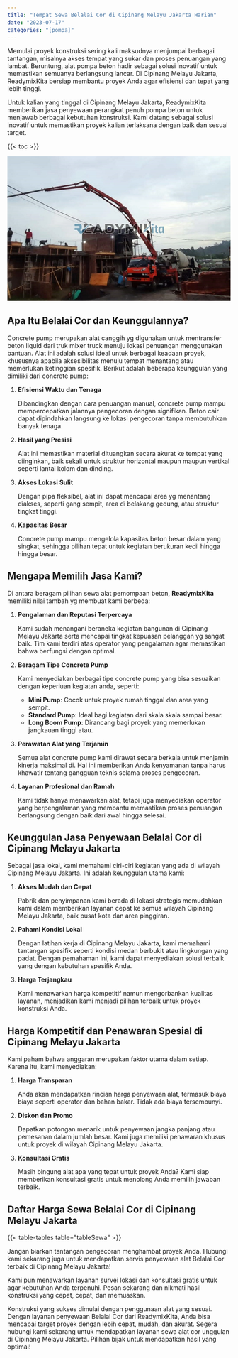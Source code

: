 ```yaml
---
title: "Tempat Sewa Belalai Cor di Cipinang Melayu Jakarta Harian"
date: "2023-07-17"
categories: "[pompa]"
---
```


Memulai proyek konstruksi sering kali maksudnya menjumpai berbagai tantangan, misalnya akses tempat yang sukar dan proses penuangan yang lambat. Beruntung, alat pompa beton hadir sebagai solusi inovatif untuk memastikan semuanya berlangsung lancar. Di Cipinang Melayu Jakarta, ReadymixKita bersiap membantu proyek Anda agar efisiensi dan tepat yang lebih tinggi.

Untuk kalian yang tinggal di Cipinang Melayu Jakarta, ReadymixKita memberikan jasa penyewaan perangkat penuh pompa beton untuk menjawab berbagai kebutuhan konstruksi. Kami datang sebagai solusi inovatif untuk memastikan proyek kalian terlaksana dengan baik dan sesuai target.

{{< toc >}}

![Tempat Sewa Belalai Cor di Cipinang Melayu Jakarta Harian](/images/pompa/sewa-pompa-01.jpg)

## Apa Itu Belalai Cor dan Keunggulannya?

Concrete pump merupakan alat canggih yg digunakan untuk mentransfer beton liquid dari truk mixer truck menuju lokasi penuangan menggunakan bantuan. Alat ini adalah solusi ideal untuk berbagai keadaan proyek, khususnya apabila aksesibilitas menuju tempat menantang atau memerlukan ketinggian spesifik. Berikut adalah beberapa keunggulan yang dimiliki dari concrete pump:

1. **Efisiensi Waktu dan Tenaga**

   Dibandingkan dengan cara penuangan manual, concrete pump mampu mempercepatkan jalannya pengecoran dengan signifikan. Beton cair dapat dipindahkan langsung ke lokasi pengecoran tanpa membutuhkan banyak tenaga.

2. **Hasil yang Presisi**

   Alat ini memastikan material dituangkan secara akurat ke tempat yang diinginkan, baik sekali untuk struktur horizontal maupun maupun vertikal seperti lantai kolom dan dinding.

3. **Akses Lokasi Sulit**

   Dengan pipa fleksibel, alat ini dapat mencapai area yg menantang diakses, seperti gang sempit, area di belakang gedung, atau struktur tingkat tinggi.

4. **Kapasitas Besar**

   Concrete pump mampu mengelola kapasitas beton besar dalam yang singkat, sehingga pilihan tepat untuk kegiatan berukuran kecil hingga hingga besar.

## Mengapa Memilih Jasa Kami?

Di antara beragam pilihan sewa alat pemompaan beton, **ReadymixKita** memiliki nilai tambah yg membuat kami berbeda:

1. **Pengalaman dan Reputasi Terpercaya**

   Kami sudah menangani beraneka kegiatan bangunan di Cipinang Melayu Jakarta serta mencapai tingkat kepuasan pelanggan yg sangat baik. Tim kami terdiri atas operator yang pengalaman agar memastikan bahwa berfungsi dengan optimal.

2. **Beragam Tipe Concrete Pump**

   Kami menyediakan berbagai tipe concrete pump yang bisa sesuaikan dengan keperluan kegiatan anda, seperti:
   - **Mini Pump**: Cocok untuk proyek rumah tinggal dan area yang sempit.
   - **Standard Pump**: Ideal bagi kegiatan dari skala skala sampai besar.
   - **Long Boom Pump**: Dirancang bagi proyek yang memerlukan jangkauan tinggi atau.

3. **Perawatan Alat yang Terjamin**

   Semua alat concrete pump kami dirawat secara berkala untuk menjamin kinerja maksimal di. Hal ini memberikan Anda kenyamanan tanpa harus khawatir tentang gangguan teknis selama proses pengecoran.

4. **Layanan Profesional dan Ramah**

   Kami tidak hanya menawarkan alat, tetapi juga menyediakan operator yang berpengalaman yang membantu memastikan proses penuangan berlangsung dengan baik dari awal hingga selesai.

## Keunggulan Jasa Penyewaan Belalai Cor di Cipinang Melayu Jakarta

Sebagai jasa lokal, kami memahami ciri-ciri kegiatan yang ada di wilayah Cipinang Melayu Jakarta. Ini adalah keunggulan utama kami:

1. **Akses Mudah dan Cepat**

   Pabrik dan penyimpanan kami berada di lokasi strategis memudahkan kami dalam memberikan layanan cepat ke semua wilayah Cipinang Melayu Jakarta, baik pusat kota dan area pinggiran.

2. **Pahami Kondisi Lokal**

   Dengan latihan kerja di Cipinang Melayu Jakarta, kami memahami tantangan spesifik seperti kondisi medan berbukit atau lingkungan yang padat. Dengan pemahaman ini, kami dapat menyediakan solusi terbaik yang dengan kebutuhan spesifik Anda.

3. **Harga Terjangkau**

   Kami menawarkan harga kompetitif namun mengorbankan kualitas layanan, menjadikan kami menjadi pilihan terbaik untuk proyek konstruksi Anda.

## Harga Kompetitif dan Penawaran Spesial di Cipinang Melayu Jakarta

Kami paham bahwa anggaran merupakan faktor utama dalam setiap. Karena itu, kami menyediakan:

1. **Harga Transparan**

   Anda akan mendapatkan rincian harga penyewaan alat, termasuk biaya biaya seperti operator dan bahan bakar. Tidak ada biaya tersembunyi.

2. **Diskon dan Promo**

   Dapatkan potongan menarik untuk penyewaan jangka panjang atau pemesanan dalam jumlah besar. Kami juga memiliki penawaran khusus untuk proyek di wilayah Cipinang Melayu Jakarta.

3. **Konsultasi Gratis**

   Masih bingung alat apa yang tepat untuk proyek Anda? Kami siap memberikan konsultasi gratis untuk menolong Anda memilih jawaban terbaik.

## Daftar Harga Sewa Belalai Cor di Cipinang Melayu Jakarta

{{< table-tables table="tableSewa" >}}

Jangan biarkan tantangan pengecoran menghambat proyek Anda. Hubungi kami sekarang juga untuk mendapatkan servis penyewaan alat Belalai Cor terbaik di Cipinang Melayu Jakarta!

Kami pun menawarkan layanan survei lokasi dan konsultasi gratis untuk agar kebutuhan Anda terpenuhi. Pesan sekarang dan nikmati hasil konstruksi yang cepat, cepat, dan memuaskan.

Konstruksi yang sukses dimulai dengan penggunaan alat yang sesuai. Dengan layanan penyewaan Belalai Cor dari ReadymixKita, Anda bisa mencapai target proyek dengan lebih cepat, mudah, dan akurat. Segera hubungi kami sekarang untuk mendapatkan layanan sewa alat cor unggulan di Cipinang Melayu Jakarta. Pilihan bijak untuk mendapatkan hasil yang optimal!